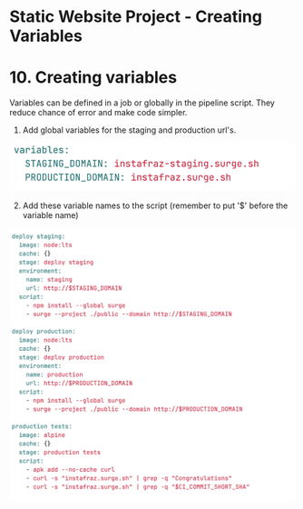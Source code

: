 # Static Website Project - Creating Variables

# 10. Creating variables

Variables can be defined in a job or globally in the pipeline script. They reduce chance of error and make code simpler.

1. Add global variables for the staging and production url's.

![](../Images/globalvariables.png)

2. Add these variable names to the script (remember to put '$' before the variable name)

![](../Images/workingvar.png)